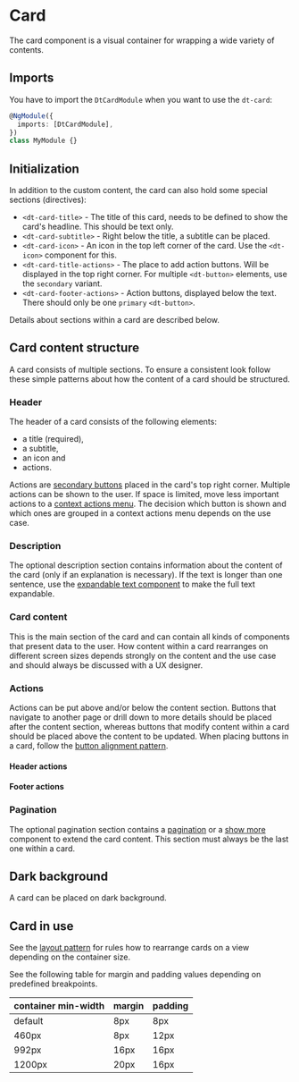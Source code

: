 # Card

<!-- styling to change background color of component demos -->
<style>
.component-demo__demo {
  background-color: #f8f8f8;
}
</style>

The card component is a visual container for wrapping a wide variety of
contents.

<ba-live-example name="DtExampleCardDefault" background></ba-live-example>

## Imports

You have to import the `DtCardModule` when you want to use the `dt-card`:

```typescript
@NgModule({
  imports: [DtCardModule],
})
class MyModule {}
```

## Initialization

In addition to the custom content, the card can also hold some special sections
(directives):

- `<dt-card-title>` - The title of this card, needs to be defined to show the
  card's headline. This should be text only.
- `<dt-card-subtitle>` - Right below the title, a subtitle can be placed.
- `<dt-card-icon>` - An icon in the top left corner of the card. Use the
  `<dt-icon>` component for this.
- `<dt-card-title-actions>` - The place to add action buttons. Will be displayed
  in the top right corner. For multiple `<dt-button>` elements, use the
  `secondary` variant.
- `<dt-card-footer-actions>` - Action buttons, displayed below the text. There
  should only be one `primary` `<dt-button>`.

Details about sections within a card are described below.

## Card content structure

A card consists of multiple sections. To ensure a consistent look follow these
simple patterns about how the content of a card should be structured.

### Header

The header of a card consists of the following elements:

- a title (required),
- a subtitle,
- an icon and
- actions.

Actions are [secondary buttons](/components/button) placed in the card's top
right corner. Multiple actions can be shown to the user. If space is limited,
move less important actions to a
[context actions menu](/components/context-dialog). The decision which button is
shown and which ones are grouped in a context actions menu depends on the use
case.

<ba-live-example name="DtExampleCardSubtitle" background></ba-live-example>

<ba-live-example name="DtExampleCardIcon" background></ba-live-example>

### Description

The optional description section contains information about the content of the
card (only if an explanation is necessary). If the text is longer than one
sentence, use the [expandable text component](/components/expandable-text) to
make the full text expandable.

### Card content

This is the main section of the card and can contain all kinds of components
that present data to the user. How content within a card rearranges on different
screen sizes depends strongly on the content and the use case and should always
be discussed with a UX designer.

### Actions

Actions can be put above and/or below the content section. Buttons that navigate
to another page or drill down to more details should be placed after the content
section, whereas buttons that modify content within a card should be placed
above the content to be updated. When placing buttons in a card, follow the
[button alignment pattern](/patterns/button-alignment).

#### Header actions

<ba-live-example name="DtExampleCardActionButtons" background></ba-live-example>

#### Footer actions

<ba-live-example name="DtExampleCardFooterActions" background></ba-live-example>

### Pagination

The optional pagination section contains a [pagination](/components/pagination)
or a [show more](/components/show-more) component to extend the card content.
This section must always be the last one within a card.

## Dark background

A card can be placed on dark background.

<ba-live-example name="DtExampleCardDark" themedark></ba-live-example>

## Card in use

See the [layout pattern](/patterns/layout/#cards) for rules how to rearrange
cards on a view depending on the container size.

See the following table for margin and padding values depending on predefined
breakpoints.

| container min-width | margin | padding |
| :------------------ | :----- | :------ |
| default             | 8px    | 8px     |
| 460px               | 8px    | 12px    |
| 992px               | 16px   | 16px    |
| 1200px              | 20px   | 16px    |
